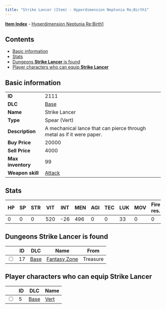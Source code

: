 ```yaml
---
title: "Strike Lancer (Item) - Hyperdimension Neptunia Re;Birth1"
---
```


[**Item Index**](/neptunia/rb1/item/index.html) - [Hyperdimension Neptunia Re;Birth1](/neptunia/rb1)

## Contents

- [Basic information](#basic-information)
- [Stats](#stats)
- [Dungeons **Strike Lancer** is found](#dungeons-strike-lancer-is-found)
- [Player characters who can equip **Strike Lancer**](#player-characters-who-can-equip-strike-lancer)

## Basic information

|   |   |
| -- | -- |
| **ID** | 2111 |
| **DLC** | [Base](/neptunia/rb1/dlc/1-base.html) |
| **Name** | Strike Lancer |
| **Type** | Spear (Vert) |
| **Description** | A mechanical lance that can pierce through metal as if it were paper. |
| **Buy Price** | 20000 |
| **Sell Price** | 4000 |
| **Max inventory** | 99 |
| **Weapon skill** | [Attack](/neptunia/rb1/skill/1-801-attack.html) |

## Stats

| HP | SP | STR | VIT | INT | MEN | AGI | TEC | LUK | MOV | Fire res. | Ice res. | Wind res. | Lightning res. |
| -- | -- | --- | --- | --- | --- | --- | --- | --- | --- | --------- | -------- | --------- | -------------- |
| 0 | 0 | 0 | 520 | -26 | 496 | 0 | 0 | 33 | 0 | 0 | 0 | 0 | 0 |

## Dungeons **Strike Lancer** is found

|    | ID | DLC | Name | From |
| -- | -- | --- | ---- | ---- |
| <input type="checkbox" id="rb1-dungeon-1-17" class="trackbox" /> | 17 | [Base](/neptunia/rb1/dlc/1-base.html) | [Fantasy Zone](/neptunia/rb1/dungeon/1-17-fantasy-zone.html) | Treasure |

## Player characters who can equip **Strike Lancer**

|    | ID | DLC | Name |
| -- | -- | --- | ---- |
| <input type="checkbox" id="rb1-player-1-5" class="trackbox" /> | 5 | [Base](/neptunia/rb1/dlc/1-base.html) | [Vert](/neptunia/rb1/player/1-5-vert.html) |